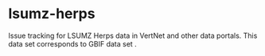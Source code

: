 # lsumz-herps
Issue tracking for LSUMZ Herps data in VertNet and other data portals. This data set corresponds to GBIF data set .
